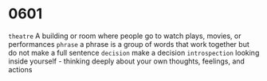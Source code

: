 # 0601

`theatre`  A building or room where people go to watch plays, movies, or performances
`phrase`   a phrase is a group of words that work together but do not make a full sentence
`decision`  make a decision
`introspection`  looking inside yourself - thinking deeply about your own thoughts, feelings, and actions